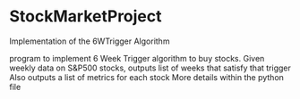 # StockMarketProject
Implementation of the 6WTrigger Algorithm

program to implement 6 Week Trigger algorithm to buy stocks.
Given weekly data on S&P500 stocks, outputs list of weeks that satisfy that trigger
Also outputs a list of metrics for each stock
More details within the python file
